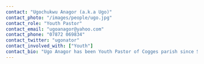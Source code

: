 ```yaml
---
contact: "Ugochukwu Anagor (a.k.a Ugo)"
contact_photo: "/images/people/ugo.jpg"
contact_role: "Youth Pastor"
contact_email: "ugoanagor@yahoo.com"
contact_phone: "07872 069834"
contact_twitter: "ugonator"
contact_involved_with: ["Youth"]
contact_bio: "Ugo Anagor has been Youth Pastor of Cogges parish since September 2010. He is married to Nancy and has a daughter Zanna. Before moving to Cogges the family lived in the Rhondda Valleys of South Wales for almost 6 years where Ugo worked as a Youth Pastor, Youth Development officer/Schools Chaplain and Basketball Coach. Ugo is always out and about Witney - chatting with or coaching young people Basketball; giving talks in Schools; leading Church/home groups/youth club and taking young people on fun social trips."
---
```

